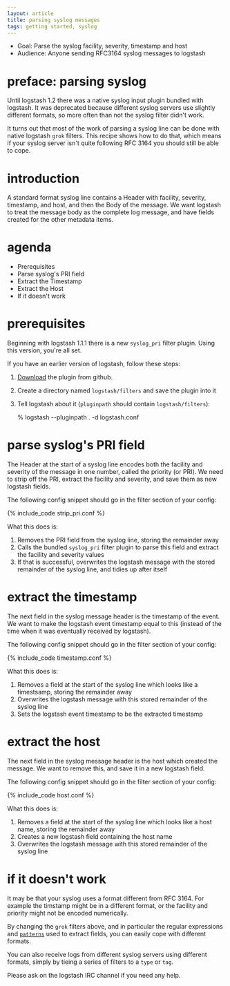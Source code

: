 ```yaml
---
layout: article
title: parsing syslog messages
tags: getting started, syslog
---
```


* Goal: Parse the syslog facility, severity, timestamp and host
* Audience: Anyone sending RFC3164 syslog messages to logstash

# preface: parsing syslog

Until logstash 1.2 there was a native syslog input plugin bundled with
logstash. It was deprecated because different syslog servers use slightly
different formats, so more often than not the syslog filter didn't work.

It turns out that most of the work of parsing a syslog line can be done with
native logstash `grok` filters. This recipe shows how to do that, which means
if your syslog server isn't quite following RFC 3164 you should still be able
to cope.

# introduction

A standard format syslog line contains a Header with facility, severity,
timestamp, and host, and then the Body of the message. We want logstash to
treat the message body as the complete log message, and have fields created
for the other metadata items.

# agenda

* Prerequisites
* Parse syslog's PRI field
* Extract the Timestamp
* Extract the Host
* If it doesn't work

# prerequisites

Beginning with logstash 1.1.1 there is a new `syslog_pri` filter plugin. Using
this version, you're all set.

If you have an earlier version of logstash, follow these steps:

1. [Download](https://raw.github.com/logstash/logstash/master/lib/logstash/filters/syslog_pri.rb) 
  the plugin from github.
1. Create a directory named `logstash/filters` and save the plugin into it
1. Tell logstash about it (`pluginpath` should contain `logstash/filters`):

    % logstash --pluginpath . -d logstash.conf

# parse syslog's PRI field

The Header at the start of a syslog line encodes both the facility and
severity of the message in one number, called the priority (or PRI). We need
to strip off the PRI, extract the facility and severity, and save them as new
logstash fields.

The following config snippet should go in the filter section of your config:

{% include_code strip_pri.conf %}

What this does is:

1. Removes the PRI field from the syslog line, storing the remainder away
1. Calls the bundled `syslog_pri` filter plugin to parse this field and extract
the facility and severity values
1. If that is successful, overwrites the logstash message with the stored
remainder of the syslog line, and tidies up after itself

# extract the timestamp

The next field in the syslog message header is the timestamp of the event. We
want to make the logstash event timestamp equal to this (instead of the time
when it was eventually received by logstash).

The following config snippet should go in the filter section of your config:

{% include_code timestamp.conf %}

What this does is:

1. Removes a field at the start of the syslog line which looks like a
timestsamp, storing the remainder away
1. Overwrites the logstash message with this stored remainder of the syslog
line
1. Sets the logstash event timestamp to be the extracted timestamp

# extract the host

The next field in the syslog message header is the host which created the
message. We want to remove this, and save it in a new logstash field.

The following config snippet should go in the filter section of your config:

{% include_code host.conf %}

What this does is:

1. Removes a field at the start of the syslog line which looks like a host
name, storing the remainder away
1. Creates a new logstash field containing the host name
1. Overwrites the logstash message with this stored remainder of the syslog
line

# if it doesn't work

It may be that your syslog uses a format different from RFC 3164. For example
the timstamp might be in a different format, or the facility and priority
might not be encoded numerically.

By changing the `grok` filters above, and in particular the regular
expressions and
[`patterns`](https://github.com/logstash/logstash/blob/master/patterns/grok-patterns
"grok patterns at github") used to extract fields, you can easily cope with
different formats.

You can also receive logs from different syslog servers using different
formats, simply by tieing a series of filters to a `type` or `tag`.

Please ask on the logstash IRC channel if you need any help.
